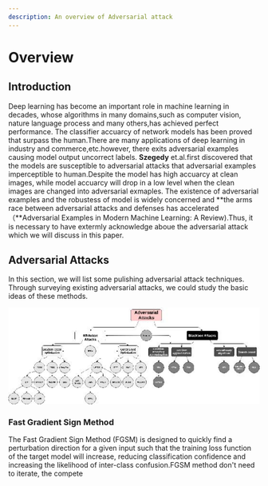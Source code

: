 ```yaml
---
description: An overview of Adversarial attack
---
```


# Overview

## Introduction

Deep learning has become an important role in machine learning in decades, whose algorithms in many domains,such as computer vision, nature language process and many others,has achieved perfect performance. The classifier accuarcy of network models has been proved that surpass the human.There are many applications of deep learning in industry and commerce,etc.however, there exits adversarial examples causing model output uncorrect labels. **Szegedy** et.al.first discovered that the models are susceptible to adversarial attacks that adversarial examples imperceptible to human.Despite the model has high accuarcy at clean images, while model accuarcy will drop in a low level when the clean images are changed into adversarial exmaples. The existence of adversarial examples and the robustess of model is widely concerned and **the arms race between adversarial attacks and defenses has accelerated（**Adversarial Examples in Modern Machine Learning: A Review\).Thus, it is necessary to have extermly acknowledge aboue the adversarial attack which we will discuss in this paper.

##  Adversarial Attacks

In this section, we will list some pulishing adversarial attack techniques. Through surveying existing adversarial attacks, we could study the basic ideas of these methods.

![Figure1 Main adversarial attack mehods](.gitbook/assets/1911%20%281%29.jpg)

### Fast Gradient Sign Method

The Fast Gradient Sign Method \(FGSM\) is designed to quickly find a perturbation direction for a given input such that the training loss function of the target model will increase, reducing classification confidence and increasing the likelihood of inter-class confusion.FGSM method don't need to iterate, the compete





